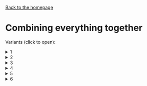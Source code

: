 [Back to the homepage](../README.md)

# Combining everything together

Variants (click to open):

<details>
<summary>1</summary>
<hr>

<hr>
</details>

<details>
<summary>2</summary>
<hr>

<hr>
</details>

<details>
<summary>3</summary>
<hr>

<hr>
</details>

<details>
<summary>4</summary>
<hr>

<hr>
</details>

<details>
<summary>5</summary>
<hr>

<hr>
</details>

<details>
<summary>6</summary>
<hr>

<hr>
</details>